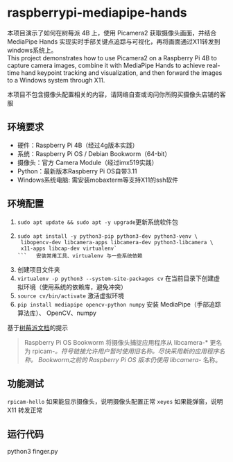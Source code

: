 # raspberrypi-mediapipe-hands
本项目演示了如何在树莓派 4B 上，使用 Picamera2 获取摄像头画面，并结合 MediaPipe Hands 实现实时手部关键点追踪与可视化，再将画面通过X11转发到windows系统上。    
This project demonstrates how to use Picamera2 on a Raspberry Pi 4B to capture camera images, combine it with MediaPipe Hands to achieve real-time hand keypoint tracking and visualization, and then forward the images to a Windows system through X11.    

本项目不包含摄像头配置相关的内容，请网络自查或询问你所购买摄像头店铺的客服

## 环境要求
- 硬件：Raspberry Pi 4B（经过4g版本实践）
- 系统：Raspberry Pi OS / Debian Bookworm（64-bit）
- 摄像头：官方 Camera Module（经过imx519实践）
- Python：最新版本Raspberry Pi OS自带3.11
- Windows系统电脑: 需安装mobaxterm等支持X11的ssh软件

## 环境配置
1. `sudo apt update && sudo apt -y upgrade`更新系统软件包
2. ```
   sudo apt install -y python3-pip python3-dev python3-venv \
    libopencv-dev libcamera-apps libcamera-dev python3-libcamera \
    x11-apps libcap-dev virtualenv`
   ```   安装常用工具、virtualenv 与一些系统依赖
3. 创建项目文件夹
4. `virtualenv -p python3 --system-site-packages cv`   在当前目录下创建虚拟环境（使用系统的依赖库，避免冲突）
5. `source cv/bin/activate`   激活虚拟环境
6. `pip install mediapipe opencv-python numpy`   安装 MediaPipe（手部追踪算法库）、 OpenCV、numpy

基于[树莓派文档](https://pidoc.cn/docs/computers/camera-software)的提示
> Raspberry Pi OS Bookworm 将摄像头捕捉应用程序从 libcamera-\* 更名为 rpicam-*。符号链接允许用户暂时使用旧名称。尽快采用新的应用程序名称。 Bookworm之前的 Raspberry Pi OS 版本仍使用 libcamera-* 名称。

## 功能测试
`rpicam-hello` 如果能显示摄像头，说明摄像头配置正常
`xeyes`      如果能弹窗，说明 X11 转发正常

## 运行代码
python3 finger.py
